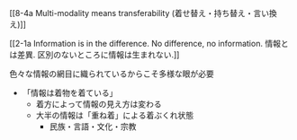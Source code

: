 [[8-4a Multi-modality means transferability (着せ替え・持ち替え・言い換え)]]

[[2-1a Information is in the difference. No difference, no information. 情報とは差異. 区別のないところに情報は生まれない.]]

色々な情報の網目に織られているからこそ多様な眼が必要
- 「情報は着物を着ている」
	- 着方によって情報の見え方は変わる
	- 大半の情報は「重ね着」による着ぶくれ状態
		- 民族・言語・文化・宗教